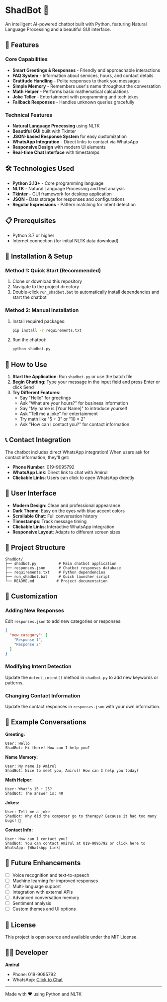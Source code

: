 # ShadBot 🤖
An intelligent AI-powered chatbot built with Python, featuring Natural Language Processing and a beautiful GUI interface.

## 🌟 Features

### Core Capabilities
- **Smart Greetings & Responses** - Friendly and approachable interactions
- **FAQ System** - Information about services, hours, and contact details
- **Gratitude Handling** - Polite responses to thank you messages
- **Simple Memory** - Remembers user's name throughout the conversation
- **Math Helper** - Performs basic mathematical calculations
- **Joke Teller** - Entertainment with programming and tech jokes
- **Fallback Responses** - Handles unknown queries gracefully

### Technical Features
- **Natural Language Processing** using NLTK
- **Beautiful GUI** built with Tkinter
- **JSON-based Response System** for easy customization
- **WhatsApp Integration** - Direct links to contact via WhatsApp
- **Responsive Design** with modern UI elements
- **Real-time Chat Interface** with timestamps

## 🛠️ Technologies Used

- **Python 3.13+** - Core programming language
- **NLTK** - Natural Language Processing and text analysis
- **Tkinter** - GUI framework for desktop application
- **JSON** - Data storage for responses and configurations
- **Regular Expressions** - Pattern matching for intent detection

## 📋 Prerequisites

- Python 3.7 or higher
- Internet connection (for initial NLTK data download)

## 🚀 Installation & Setup

### Method 1: Quick Start (Recommended)
1. Clone or download this repository
2. Navigate to the project directory
3. Double-click `run_shadbot.bat` to automatically install dependencies and start the chatbot

### Method 2: Manual Installation
1. Install required packages:
   ```bash
   pip install -r requirements.txt
   ```
2. Run the chatbot:
   ```bash
   python shadbot.py
   ```

## 💬 How to Use

1. **Start the Application**: Run `shadbot.py` or use the batch file
2. **Begin Chatting**: Type your message in the input field and press Enter or click Send
3. **Try Different Features**:
   - Say "Hello" for greetings
   - Ask "What are your hours?" for business information
   - Say "My name is [Your Name]" to introduce yourself
   - Ask "Tell me a joke" for entertainment
   - Try math like "5 + 3" or "10 * 2"
   - Ask "How can I contact you?" for contact information

## 📞 Contact Integration

The chatbot includes direct WhatsApp integration! When users ask for contact information, they'll get:
- **Phone Number**: 019-9095792
- **WhatsApp Link**: Direct link to chat with Amirul
- **Clickable Links**: Users can click to open WhatsApp directly

## 🎨 User Interface

- **Modern Design**: Clean and professional appearance
- **Dark Theme**: Easy on the eyes with blue accent colors
- **Scrollable Chat**: Full conversation history
- **Timestamps**: Track message timing
- **Clickable Links**: Interactive WhatsApp integration
- **Responsive Layout**: Adapts to different screen sizes

## 📁 Project Structure

```
ShadBot/
├── shadbot.py          # Main chatbot application
├── responses.json      # Chatbot responses database
├── requirements.txt    # Python dependencies
├── run_shadbot.bat     # Quick launcher script
└── README.md          # Project documentation
```

## 🔧 Customization

### Adding New Responses
Edit `responses.json` to add new categories or responses:
```json
{
  "new_category": [
    "Response 1",
    "Response 2"
  ]
}
```

### Modifying Intent Detection
Update the `detect_intent()` method in `shadbot.py` to add new keywords or patterns.

### Changing Contact Information
Update the contact responses in `responses.json` with your own information.

## 🤖 Example Conversations

**Greeting:**
```
User: Hello
ShadBot: Hi there! How can I help you?
```

**Name Memory:**
```
User: My name is Amirul
ShadBot: Nice to meet you, Amirul! How can I help you today?
```

**Math Helper:**
```
User: What's 15 + 25?
ShadBot: The answer is: 40
```

**Jokes:**
```
User: Tell me a joke
ShadBot: Why did the computer go to therapy? Because it had too many bugs! 🐞
```

**Contact Info:**
```
User: How can I contact you?
ShadBot: You can contact Amirul at 019-9095792 or click here to WhatsApp: [WhatsApp Link]
```

## 🚀 Future Enhancements

- [ ] Voice recognition and text-to-speech
- [ ] Machine learning for improved responses
- [ ] Multi-language support
- [ ] Integration with external APIs
- [ ] Advanced conversation memory
- [ ] Sentiment analysis
- [ ] Custom themes and UI options

## 📄 License

This project is open source and available under the MIT License.

## 👨‍💻 Developer

**Amirul**
- Phone: 019-9095792
- WhatsApp: [Click to Chat](https://wa.me/+60199095792?text=Hello%20Amirul%20)

---

Made with ❤️ using Python and NLTK
